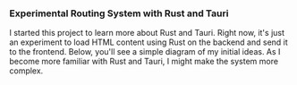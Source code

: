 ### Experimental Routing System with Rust and Tauri
I started this project to learn more about Rust and Tauri. Right now, it's just an experiment to load HTML content using Rust on the backend and send it to the frontend. Below, you'll see a simple diagram of my initial ideas. As I become more familiar with Rust and Tauri, I might make the system more complex.

<!--
### Basic Diagram
<br>
<div align="center">
  <img width="80%" src="https://raw.githubusercontent.com/tafhimulkabir/experimental-route-with-rust-and-tauri/main/media/Router.png" alt="Diagram">
</div>
<br><br>
-->
